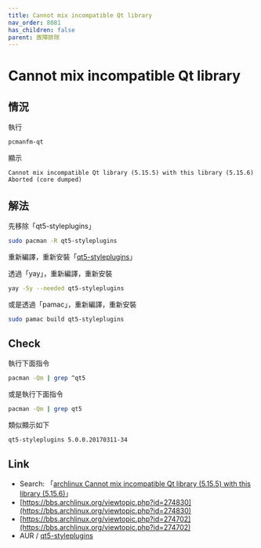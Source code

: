 ```yaml
---
title: Cannot mix incompatible Qt library
nav_order: 8081
has_children: false
parent: 故障排除
---
```



# Cannot mix incompatible Qt library

## 情況

執行

``` sh
pcmanfm-qt
```

顯示

```
Cannot mix incompatible Qt library (5.15.5) with this library (5.15.6)
Aborted (core dumped)
```

## 解法

先移除「qt5-styleplugins」

``` sh
sudo pacman -R qt5-styleplugins
```

重新編譯，重新安裝「[qt5-styleplugins](https://aur.archlinux.org/packages/qt5-styleplugins)」

透過「yay」，重新編譯，重新安裝

``` sh
yay -Sy --needed qt5-styleplugins
```

或是透過「pamac」，重新編譯，重新安裝

``` sh
sudo pamac build qt5-styleplugins
```


## Check

執行下面指令

``` sh
pacman -Qm | grep ^qt5
```

或是執行下面指令

``` sh
pacman -Qm | grep qt5
```

類似顯示如下

```
qt5-styleplugins 5.0.0.20170311-34
```


## Link

* Search: 「[archlinux Cannot mix incompatible Qt library (5.15.5) with this library (5.15.6)](https://www.google.com/search?q=archlinux+Cannot+mix+incompatible+Qt+library+%285.15.5%29+with+this+library+%285.15.6%29)」
* [https://bbs.archlinux.org/viewtopic.php?id=274830](https://bbs.archlinux.org/viewtopic.php?id=274830)
* [https://bbs.archlinux.org/viewtopic.php?id=274702](https://bbs.archlinux.org/viewtopic.php?id=274702)
* AUR / [qt5-styleplugins](https://aur.archlinux.org/packages/qt5-styleplugins)

